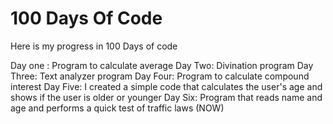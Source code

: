 # 100 Days Of Code
 Here is my progress in 100 Days of code

Day one : Program to calculate average
Day Two: Divination program
Day Three: Text analyzer program
Day Four: Program to calculate compound interest
Day Five: I created a simple code that calculates the user's age and shows if the user is older or younger 
Day Six: Program that reads name and age and performs a quick test of traffic laws (NOW)
